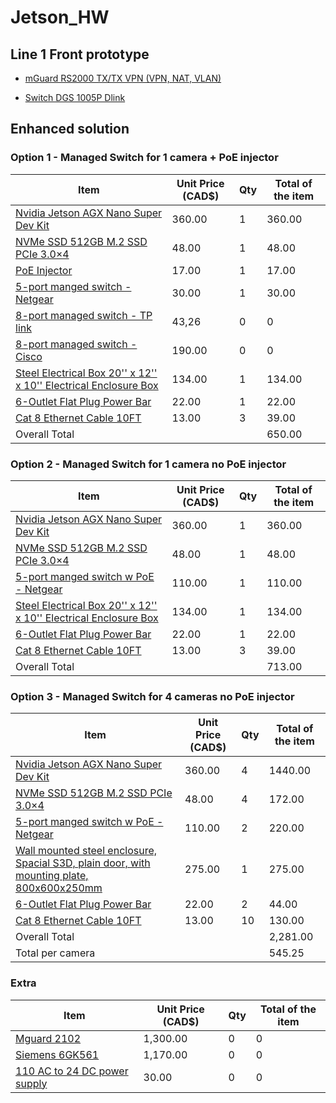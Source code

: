 # Jetson_HW

## Line 1 Front prototype
- [mGuard RS2000 TX/TX VPN (VPN, NAT, VLAN)](https://product-download.phoenixcontact.com/8245479?response-content-disposition=inline;%20filename%3D%22um_en_mguard_8_9_105661_en_18.pdf%22&Expires=1735838896&Signature=Jgk1c85Jc4sapA4HsIEmQ2mWPesGkzDSJp-u1euJYdq8foaRnjP3rNuWpmaMGDF0K2e7xY8bfNCR5QDvYkJo2Tci8PtkA-XETKbC~j8KLaUtD8u-ZkLB3-lyVAf6VQ5bMtAZjgRA627BvWY5nWm0-4eFi8D~rwzPxLvcydBpiXVGT1vlEcBSHsWv38HgDuy-pstQpfMsNe8EZ0294xyzgw0S2QZco66buTNizRpVv6F72FalRojEOC0HIUqjZNPy2dh1VsOAtD0ovTsAWqfEN~2Zsz91r8vCFJwzFLPnb70QBG9UKrdmB5WAfinRsi9i05CfRPHnOz53FhqJQqoS-Q__&Key-Pair-Id=K1I2N54A7B0GD)

- [Switch DGS 1005P Dlink](https://www.staples.ca/products/2955282-en-d-link-dgs-1005p-5-port-unmanaged-desktop-swith-with-4-poe-ports)


## Enhanced solution


### Option 1 - Managed Switch for 1 camera + PoE injector
| Item | Unit Price (CAD$) | Qty | Total of the item |
|----------|----------|----------|----------|
|  [Nvidia Jetson AGX Nano Super Dev Kit](https://nvdam.widen.net/s/zkfqjmtds2/jetson-orin-datasheet-nano-developer-kit-3575392-r2)   | 360.00   | 1   | 360.00|
| [NVMe SSD 512GB M.2 SSD PCIe 3.0×4](https://www.amazon.ca/dp/B0D9YBH157/ref=sspa_dk_detail_6?pf_rd_p=516c2169-755e-413a-a38a-68230f4ab66f&pf_rd_r=M5ZRRS0RDDP1TEDCX5EC&pd_rd_wg=MUp2r&pd_rd_w=zkIgV&content-id=amzn1.sym.516c2169-755e-413a-a38a-68230f4ab66f&pd_rd_r=5ba9e9e4-bc3a-4902-b539-4e7e96905fd4&s=pc&sp_csd=d2lkZ2V0TmFtZT1zcF9kZXRhaWw&th=1)   | 48.00   | 1 | 48.00|
| [PoE Injector](https://www.amazon.ca/PLUSPOE-Injector-Ethernet-Adapter-Security/dp/B077QGTDLB/ref=asc_df_B077QGTDLB?tag=bingshopdesk-20&linkCode=df0&hvadid=79989562644600&hvnetw=o&hvqmt=e&hvbmt=be&hvdev=c&hvlocint=&hvlocphy=&hvtargid=pla-4583589127526849&psc=1)   | 17.00   | 1  | 17.00 |
| [5-port manged switch - Netgear](https://www.amazon.ca/NETGEAR-Ethernet-Manageable-Affordable-Connectivity/dp/B07PJ7XZ7X/ref=asc_df_B07PJ7XZ7X?tag=bingshopdesk-20&linkCode=df0&hvadid=80333159863507&hvnetw=o&hvqmt=e&hvbmt=be&hvdev=c&hvlocint=&hvlocphy=&hvtargid=pla-4583932704892960&psc=1) | 30.00 | 1 | 30.00 |
| [8-port managed switch - TP link](https://www.amazon.com/Ethernet-Unmanaged-Shielded-Replacement-TL-SG108E/dp/B00K4DS5KU/ref=pd_ci_mcx_pspc_dp_2_t_2?pd_rd_w=CUD7o&content-id=amzn1.sym.cd152278-debd-42b9-91b9-6f271389fda7&pf_rd_p=cd152278-debd-42b9-91b9-6f271389fda7&pf_rd_r=6YS7MXQZRE81B7FD3S26&pd_rd_wg=c7ml7&pd_rd_r=baf8d4d4-4031-47d8-93aa-fddbffda5f64&pd_rd_i=B00K4DS5KU&th=1) | 43,26 | 0 | 0 |
| [8-port managed switch - Cisco](https://www.amazon.com/dp/B097CKMZ3T?ref=emc_s_m_5_i_atc&th=1) | 190.00 | 0 | 0 |
| [Steel Electrical Box 20'' x 12'' x 10'' Electrical Enclosure Box](https://www.vevor.ca/electrical-enclosure-c_10749/vevor-steel-electrical-box-electrical-enclosure-box-20x12x10-carbon-steel-ip65-p_010274228513?adp=gmc&msclkid=c4aac278847c18506db8a50e592df290&utm_campaign=PLA-All%E4%B8%AD-CA-Electrical-Level%201-API-ECPC-20230801-zw&utm_content=Ad%20group%20%231&utm_id=603275131&utm_medium=cpc&utm_source=bing&utm_term=4587780995507662&utm_skip=google_one_tap_status_1) | 134.00 | 1 | 134.00 |
|[6-Outlet Flat Plug Power Bar](https://www.amazon.ca/DEWENWILS-Protector-Extension-Protected-Indicator/dp/B094CSMVNN/ref=asc_df_B094CSMVNN?tag=bingshopdesk-20&linkCode=df0&hvadid=80195720972711&hvnetw=o&hvqmt=e&hvbmt=be&hvdev=c&hvlocint=&hvlocphy=&hvtargid=pla-4583795285641124&th=1) | 22.00 | 1 | 22.00 |
|[Cat 8 Ethernet Cable 10FT ](https://www.amazon.ca/UGREEN-Ethernet-Braided-Network-Compatible/dp/B0875SPZC8/ref=sr_1_5?adgrpid=1364496466206655&dib=eyJ2IjoiMSJ9.USfXQPOLSrPWq3tx2t6B84tSaS1B3AwW3RNLTcyUvyq_GAS_F5_i0p1g98UT6TecnzBvmMqovJKLI1OJW22ZX4y3CQ_gg8fEltv4XbaU7bby6r_FUp_k6frLi8K-z7olkbQACSTR0_n-Y5r9t2FjbkdBSkHr1S4kLiTHjVxeiUvn8Ozkw2tR6OpI1f5qD5eUiRHdvS-kRlm2fLRSMbA9qo-tAldN-TKXNlW7CPt0MeR3iFw0XHxxldVAreh7WXOzKlO9muNqvvPMB9A8eOVNZb0_kKEpA4jRZxem6Ymi6pK4ZgLHOMNRnfc67R_d0gZ9FnISfwFC-_7HPSOqX0s25tqeSOxWUgEXW4P4fKbkPQ5EEafx9_X8bg0KP0NAGgfcu5H3GxFHgd7zgcRdCrzTPOBQhWsV4YC5OC6pxCswqzz3X_r1iNBN8aDayLF31MUN.4uLmkOfLOxiw59b4tbgYr2w08_Y4sInnmRJzxL3H-yU&dib_tag=se&hvadid=85281434246349&hvbmt=bp&hvdev=c&hvlocphy=5282&hvnetw=o&hvqmt=p&hvtargid=kwd-85282197646058%3Aloc-32&hydadcr=25166_13658858&keywords=cable%2Blan%2Bethernet&msclkid=0d24172803ed1569967a705edd90a3ac&qid=1735843464&sr=8-5&th=1) | 13.00 | 3 | 39.00 |
| Overall Total | | | 650.00 |

### Option 2 - Managed Switch for 1 camera no PoE injector
| Item | Unit Price (CAD$) | Qty | Total of the item |
|----------|----------|----------|----------|
|  [Nvidia Jetson AGX Nano Super Dev Kit](https://nvdam.widen.net/s/zkfqjmtds2/jetson-orin-datasheet-nano-developer-kit-3575392-r2)   | 360.00   | 1   | 360.00|
| [NVMe SSD 512GB M.2 SSD PCIe 3.0×4](https://www.amazon.ca/dp/B0D9YBH157/ref=sspa_dk_detail_6?pf_rd_p=516c2169-755e-413a-a38a-68230f4ab66f&pf_rd_r=M5ZRRS0RDDP1TEDCX5EC&pd_rd_wg=MUp2r&pd_rd_w=zkIgV&content-id=amzn1.sym.516c2169-755e-413a-a38a-68230f4ab66f&pd_rd_r=5ba9e9e4-bc3a-4902-b539-4e7e96905fd4&s=pc&sp_csd=d2lkZ2V0TmFtZT1zcF9kZXRhaWw&th=1)   | 48.00   | 1 | 48.00|
| [5-port manged switch w PoE - Netgear](https://www.amazon.ca/NETGEAR-5-Port-Gigabit-Managed-GS305EP/dp/B08LR18SC4/ref=asc_df_B08LR18SC4?tag=bingshopdesk-20&linkCode=df0&hvadid=80333159862984&hvnetw=o&hvqmt=e&hvbmt=be&hvdev=c&hvlocint=&hvlocphy=&hvtargid=pla-4583932714220137&th=1) | 110.00 | 1 | 110.00 |
| [Steel Electrical Box 20'' x 12'' x 10'' Electrical Enclosure Box](https://www.vevor.ca/electrical-enclosure-c_10749/vevor-steel-electrical-box-electrical-enclosure-box-20x12x10-carbon-steel-ip65-p_010274228513?adp=gmc&msclkid=c4aac278847c18506db8a50e592df290&utm_campaign=PLA-All%E4%B8%AD-CA-Electrical-Level%201-API-ECPC-20230801-zw&utm_content=Ad%20group%20%231&utm_id=603275131&utm_medium=cpc&utm_source=bing&utm_term=4587780995507662&utm_skip=google_one_tap_status_1) | 134.00 | 1 | 134.00 |
|[6-Outlet Flat Plug Power Bar](https://www.amazon.ca/DEWENWILS-Protector-Extension-Protected-Indicator/dp/B094CSMVNN/ref=asc_df_B094CSMVNN?tag=bingshopdesk-20&linkCode=df0&hvadid=80195720972711&hvnetw=o&hvqmt=e&hvbmt=be&hvdev=c&hvlocint=&hvlocphy=&hvtargid=pla-4583795285641124&th=1) | 22.00 | 1 | 22.00 |
|[Cat 8 Ethernet Cable 10FT ](https://www.amazon.ca/UGREEN-Ethernet-Braided-Network-Compatible/dp/B0875SPZC8/ref=sr_1_5?adgrpid=1364496466206655&dib=eyJ2IjoiMSJ9.USfXQPOLSrPWq3tx2t6B84tSaS1B3AwW3RNLTcyUvyq_GAS_F5_i0p1g98UT6TecnzBvmMqovJKLI1OJW22ZX4y3CQ_gg8fEltv4XbaU7bby6r_FUp_k6frLi8K-z7olkbQACSTR0_n-Y5r9t2FjbkdBSkHr1S4kLiTHjVxeiUvn8Ozkw2tR6OpI1f5qD5eUiRHdvS-kRlm2fLRSMbA9qo-tAldN-TKXNlW7CPt0MeR3iFw0XHxxldVAreh7WXOzKlO9muNqvvPMB9A8eOVNZb0_kKEpA4jRZxem6Ymi6pK4ZgLHOMNRnfc67R_d0gZ9FnISfwFC-_7HPSOqX0s25tqeSOxWUgEXW4P4fKbkPQ5EEafx9_X8bg0KP0NAGgfcu5H3GxFHgd7zgcRdCrzTPOBQhWsV4YC5OC6pxCswqzz3X_r1iNBN8aDayLF31MUN.4uLmkOfLOxiw59b4tbgYr2w08_Y4sInnmRJzxL3H-yU&dib_tag=se&hvadid=85281434246349&hvbmt=bp&hvdev=c&hvlocphy=5282&hvnetw=o&hvqmt=p&hvtargid=kwd-85282197646058%3Aloc-32&hydadcr=25166_13658858&keywords=cable%2Blan%2Bethernet&msclkid=0d24172803ed1569967a705edd90a3ac&qid=1735843464&sr=8-5&th=1) | 13.00 | 3 | 39.00 |
| Overall Total | | | 713.00 |

### Option 3 - Managed Switch for 4 cameras no PoE injector
| Item | Unit Price (CAD$) | Qty | Total of the item |
|----------|----------|----------|----------|
|  [Nvidia Jetson AGX Nano Super Dev Kit](https://nvdam.widen.net/s/zkfqjmtds2/jetson-orin-datasheet-nano-developer-kit-3575392-r2)   | 360.00   | 4   | 1440.00|
| [NVMe SSD 512GB M.2 SSD PCIe 3.0×4](https://www.amazon.ca/dp/B0D9YBH157/ref=sspa_dk_detail_6?pf_rd_p=516c2169-755e-413a-a38a-68230f4ab66f&pf_rd_r=M5ZRRS0RDDP1TEDCX5EC&pd_rd_wg=MUp2r&pd_rd_w=zkIgV&content-id=amzn1.sym.516c2169-755e-413a-a38a-68230f4ab66f&pd_rd_r=5ba9e9e4-bc3a-4902-b539-4e7e96905fd4&s=pc&sp_csd=d2lkZ2V0TmFtZT1zcF9kZXRhaWw&th=1)   | 48.00   | 4 | 172.00 |
| [5-port manged switch w PoE - Netgear](https://www.amazon.ca/NETGEAR-5-Port-Gigabit-Managed-GS305EP/dp/B08LR18SC4/ref=asc_df_B08LR18SC4?tag=bingshopdesk-20&linkCode=df0&hvadid=80333159862984&hvnetw=o&hvqmt=e&hvbmt=be&hvdev=c&hvlocint=&hvlocphy=&hvtargid=pla-4583932714220137&th=1) | 110.00 | 2 | 220.00 |
| [Wall mounted steel enclosure, Spacial S3D, plain door, with mounting plate, 800x600x250mm](https://ca.wiautomation.com/en/schneider-electric/general-automation/nsys3d8625p-schneider-electric?msclkid=1580464dd4101f578039213b25a8e81a&utm_source=bing&utm_medium=cpc&utm_campaign=CA%20-%20Shopping%20-%20Full&utm_term=4588880503569656&utm_content=Full) | 275.00 | 1 | 275.00 |
|[6-Outlet Flat Plug Power Bar](https://www.amazon.ca/DEWENWILS-Protector-Extension-Protected-Indicator/dp/B094CSMVNN/ref=asc_df_B094CSMVNN?tag=bingshopdesk-20&linkCode=df0&hvadid=80195720972711&hvnetw=o&hvqmt=e&hvbmt=be&hvdev=c&hvlocint=&hvlocphy=&hvtargid=pla-4583795285641124&th=1) | 22.00 | 2 | 44.00 |
|[Cat 8 Ethernet Cable 10FT ](https://www.amazon.ca/UGREEN-Ethernet-Braided-Network-Compatible/dp/B0875SPZC8/ref=sr_1_5?adgrpid=1364496466206655&dib=eyJ2IjoiMSJ9.USfXQPOLSrPWq3tx2t6B84tSaS1B3AwW3RNLTcyUvyq_GAS_F5_i0p1g98UT6TecnzBvmMqovJKLI1OJW22ZX4y3CQ_gg8fEltv4XbaU7bby6r_FUp_k6frLi8K-z7olkbQACSTR0_n-Y5r9t2FjbkdBSkHr1S4kLiTHjVxeiUvn8Ozkw2tR6OpI1f5qD5eUiRHdvS-kRlm2fLRSMbA9qo-tAldN-TKXNlW7CPt0MeR3iFw0XHxxldVAreh7WXOzKlO9muNqvvPMB9A8eOVNZb0_kKEpA4jRZxem6Ymi6pK4ZgLHOMNRnfc67R_d0gZ9FnISfwFC-_7HPSOqX0s25tqeSOxWUgEXW4P4fKbkPQ5EEafx9_X8bg0KP0NAGgfcu5H3GxFHgd7zgcRdCrzTPOBQhWsV4YC5OC6pxCswqzz3X_r1iNBN8aDayLF31MUN.4uLmkOfLOxiw59b4tbgYr2w08_Y4sInnmRJzxL3H-yU&dib_tag=se&hvadid=85281434246349&hvbmt=bp&hvdev=c&hvlocphy=5282&hvnetw=o&hvqmt=p&hvtargid=kwd-85282197646058%3Aloc-32&hydadcr=25166_13658858&keywords=cable%2Blan%2Bethernet&msclkid=0d24172803ed1569967a705edd90a3ac&qid=1735843464&sr=8-5&th=1) | 13.00 | 10 | 130.00 |
| Overall Total | | | 2,281.00 |
| Total per camera | | | 545.25 |


### Extra 
| Item | Unit Price (CAD$) | Qty | Total of the item |
|----------|----------|----------|----------|
| [Mguard 2102](https://www.mouser.ca/ProductDetail/Phoenix-Contact/1357828?qs=Jm2GQyTW%2FbhXSFWLqWG%252BaA%3D%3D&_gl=1*1fnntd1*_ga*NjI1NjAwMzgyLjE3MzU4NDUwNDQ.*_ga_15W4STQT4T*MTczNTg0NTA0NC4xLjEuMTczNTg0NTA2MS40My4wLjA.) | 1,300.00 | 0 | 0 |
| [Siemens 6GK561](https://ca.wiautomation.com/en/siemens/industrial-communication/6GK56150AA002AA2?msclkid=5a085c9d10151a5be1083bebf70b8176&utm_source=bing&utm_medium=cpc&utm_campaign=CA%20-%20Shopping%20-%20Full&utm_term=4588880503569674&utm_content=Full) | 1,170.00 | 0 | 0 |
| [110 AC to 24 DC power supply](https://www.amazon.ca/ALITOVE-Transformer-Universal-Regulated-Switching/dp/B078RYWZMH/ref=asc_df_B078RYWZMH?tag=bingshopdesk-20&linkCode=df0&hvadid=80608136757835&hvnetw=o&hvqmt=e&hvbmt=be&hvdev=c&hvlocint=&hvlocphy=&hvtargid=pla-4584207601360514&th=1) | 30.00 | 0 | 0 |
